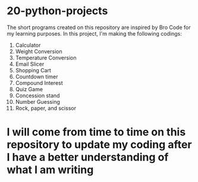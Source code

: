 # 20-python-projects
The short programs created on this repository are inspired by Bro Code for my learning purposes.
In this project, I'm making the following codings:

1. Calculator
2. Weight Conversion
3. Temperature Conversion
4. Email Slicer
5. Shopping Cart
6. Countdown timer
7. Compound Interest
8. Quiz Game
9. Concession stand 
10. Number Guessing
11. Rock, paper, and scissor


# I will come from time to time on this repository to update my coding after I have a better understanding of what I am writing
